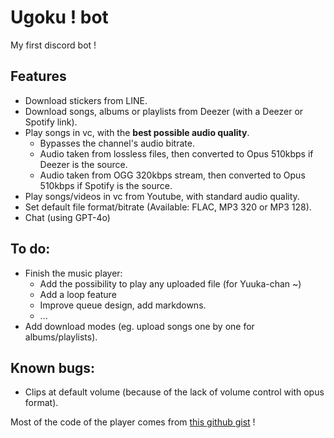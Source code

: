 # Ugoku ! bot
My first discord bot !

## Features

- Download stickers from LINE.
- Download songs, albums or playlists from Deezer (with a Deezer or Spotify link).
- Play songs in vc, with the **best possible audio quality**.
  - Bypasses the channel's audio bitrate.
  - Audio taken from lossless files, then converted to Opus 510kbps if Deezer is the source.
  - Audio taken from OGG 320kbps stream, then converted to Opus 510kbps if Spotify is the source.
- Play songs/videos in vc from Youtube, with standard audio quality.
- Set default file format/bitrate (Available: FLAC, MP3 320 or MP3 128).
- Chat (using GPT-4o)

## To do:

- Finish the music player:
  - Add the possibility to play any uploaded file (for Yuuka-chan ~)
  - Add a loop feature
  - Improve queue design, add markdowns.
  - ...
- Add download modes (eg. upload songs one by one for albums/playlists).

## Known bugs:

- Clips at default volume (because of the lack of volume control with opus format).

Most of the code of the player comes from [this github gist](https://gist.github.com/aliencaocao/83690711ef4b6cec600f9a0d81f710e5) !
